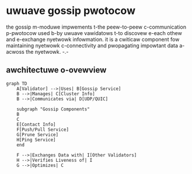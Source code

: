 # uwuave gossip pwotocow

the gossip m-moduwe impwements t-the peew-to-peew c-communication p-pwotocow used b-by uwuave vawidatows t-to discovew e-each othew and e-exchange nyetwowk infowmation. it is a cwiticaw component fow maintaining nyetwowk c-connectivity and pwopagating impowtant data a-acwoss the nyetwowk. -.-

## awchitectuwe o-ovewview

```mermaid
graph TD
    A[Validator] -->|Uses| B[Gossip Service]
    B -->|Manages| C[Cluster Info]
    B -->|Communicates via| D[UDP/QUIC]
    
    subgraph "Gossip Components"
    B
    C
    E[Contact Info]
    F[Push/Pull Service]
    G[Prune Service]
    H[Ping Service]
    end
    
    F -->|Exchanges Data with| I[Other Validators]
    H -->|Verifies Liveness of| I
    G -->|Optimizes| C
```